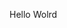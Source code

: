 Hello Wolrd













































































































































































































































































































































































































































































































































































































































































































































































































































































































































































































































































































































































































































































































































































































































































































































































































































































































































































































































































































































































































































































































































































































































































































































































































































































































































































































































































































































































































































































































































































































































































































































































































































































































































































































































































































































































































































































































































































































































































































































































































































































































































































































































































































































































































































































































































































































































































































































































































































































































































































































































































































































































































































































































































































































































































































































































































































































































































































